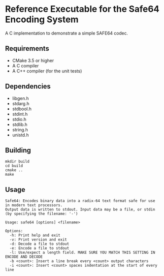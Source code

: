 Reference Executable for the Safe64 Encoding System
===================================================

A C implementation to demonstrate a simple SAFE64 codec.


Requirements
------------

  * CMake 3.5 or higher
  * A C compiler
  * A C++ compiler (for the unit tests)


Dependencies
------------

 * libgen.h
 * stdarg.h
 * stdbool.h
 * stdint.h
 * stdio.h
 * stdlib.h
 * string.h
 * unistd.h


Building
--------

    mkdir build
    cd build
    cmake ..
    make


Usage
-----

    Safe64: Encodes binary data into a radix-64 text format safe for use in modern text processors.
    Output data is written to stdout. Input data may be a file, or stdin (by specifying the filename: '-')

    Usage: safe64 [options] <filename>

    Options:
      -h: Print help and exit
      -v: Print version and exit
      -d: Decode a file to stdout
      -e: Encode a file to stdout
      -l: Use/expect a length field. MAKE SURE YOU MATCH THIS SETTING IN ENCODE AND DECODE
      -b <count>: Insert a line break every <count> output characters
      -i <count>: Insert <count> spaces indentation at the start of every line
